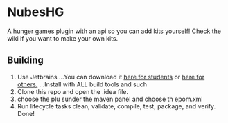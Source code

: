 NubesHG
=======

A hunger games plugin with an api so you can add kits yourself!
Check the wiki if you want to make your own kits.


## Building

1. Use Jetbrains
...You can download it [here for students](https://www.jetbrains.com/student/) or [here for others.](https://www.jetbrains.com/idea/)
...Install with ALL build tools and such
2. Clone this repo and open the .idea file.
3. choose the plu sunder the maven panel and choose th epom.xml
4. Run lifecycle tasks clean, validate, compile, test, package, and verify.
Done!
